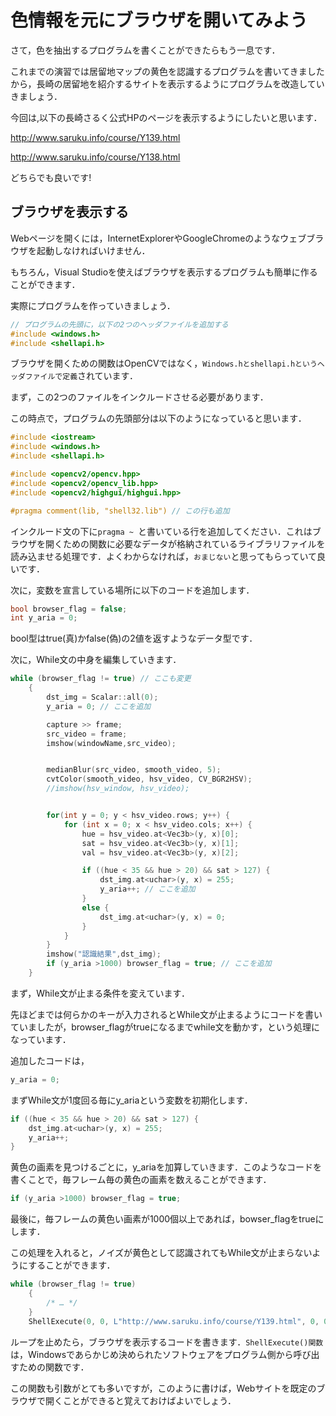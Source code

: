 # 色情報を元にブラウザを開いてみよう

さて，色を抽出するプログラムを書くことができたらもう一息です．

これまでの演習では居留地マップの黄色を認識するプログラムを書いてきましたから，長崎の居留地を紹介するサイトを表示するようにプログラムを改造していきましょう．

今回は,以下の長崎さるく公式HPのページを表示するようにしたいと思います．

http://www.saruku.info/course/Y139.html

http://www.saruku.info/course/Y138.html

どちらでも良いです!

## ブラウザを表示する

Webページを開くには，InternetExplorerやGoogleChromeのようなウェブブラウザを起動しなければいけません．

もちろん，Visual Studioを使えばブラウザを表示するプログラムも簡単に作ることができます．

実際にプログラムを作っていきましょう．

```C++
// プログラムの先頭に，以下の2つのヘッダファイルを追加する
#include <windows.h>
#include <shellapi.h>
```

ブラウザを開くための関数はOpenCVではなく，`Windows.hとshellapi.hというヘッダファイルで定義`されています．

まず，この2つのファイルをインクルードさせる必要があります．

この時点で，プログラムの先頭部分は以下のようになっていると思います．

```c++
#include <iostream>
#include <windows.h>
#include <shellapi.h>

#include <opencv2/opencv.hpp>
#include <opencv2/opencv_lib.hpp>
#include <opencv2/highgui/highgui.hpp>

#pragma comment(lib, "shell32.lib") // この行も追加
```

インクルード文の下に`pragma ~ `と書いている行を追加してください．これはブラウザを開くための関数に必要なデータが格納されているライブラリファイルを読み込ませる処理です．よくわからなければ，`おまじない`と思ってもらっていて良いです．

次に，変数を宣言している場所に以下のコードを追加します．

```C++
bool browser_flag = false;
int y_aria = 0;
```

bool型はtrue(真)かfalse(偽)の2値を返すようなデータ型です．


次に，While文の中身を編集していきます．

```C++
while (browser_flag != true) // ここも変更
	{
		dst_img = Scalar::all(0);
		y_aria = 0; // ここを追加

		capture >> frame;
		src_video = frame;
		imshow(windowName,src_video);


		medianBlur(src_video, smooth_video, 5);
		cvtColor(smooth_video, hsv_video, CV_BGR2HSV);
		//imshow(hsv_window, hsv_video);


		for(int y = 0; y < hsv_video.rows; y++) {
			for (int x = 0; x < hsv_video.cols; x++) {
				hue = hsv_video.at<Vec3b>(y, x)[0];
				sat = hsv_video.at<Vec3b>(y, x)[1];
				val = hsv_video.at<Vec3b>(y, x)[2];

				if ((hue < 35 && hue > 20) && sat > 127) {
					dst_img.at<uchar>(y, x) = 255;
					y_aria++; // ここを追加
				}
				else {
					dst_img.at<uchar>(y, x) = 0;
				}
			}
		}
		imshow("認識結果",dst_img);
		if (y_aria >1000) browser_flag = true; // ここを追加
	}
```

まず，While文が止まる条件を変えています．

先ほどまでは何らかのキーが入力されるとWhile文が止まるようにコードを書いていましたが，browser_flagがtrueになるまでwhile文を動かす，という処理になっています．

追加したコードは，

```C++
y_aria = 0;
```

まずWhile文が1度回る毎にy_ariaという変数を初期化します．

```C++
if ((hue < 35 && hue > 20) && sat > 127) {
	dst_img.at<uchar>(y, x) = 255;
	y_aria++;
}
```

黄色の画素を見つけるごとに，y_ariaを加算していきます．このようなコードを書くことで，毎フレーム毎の黄色の画素を数えることができます．

```C++
if (y_aria >1000) browser_flag = true;
```

最後に，毎フレームの黄色い画素が1000個以上であれば，bowser_flagをtrueにします．

この処理を入れると，ノイズが黄色として認識されてもWhile文が止まらないようにすることができます．

```C++
while (browser_flag != true)
	{
        /* … */
	}
	ShellExecute(0, 0, L"http://www.saruku.info/course/Y139.html", 0, 0, SW_SHOW);
```

ループを止めたら，ブラウザを表示するコードを書きます．`ShellExecute()関数`は，Windowsであらかじめ決められたソフトウェアをプログラム側から呼び出すための関数です．

この関数も引数がとても多いですが，このように書けば，Webサイトを既定のブラウザで開くことができると覚えておけばよいでしょう．